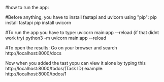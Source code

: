 #how to run the app:

#Before anything, you have to install fastapi and uvicorn using "pip":
pip install fastapi
pip install uvicorn

#To run the app you have to type:
uvicorn main:app --reload
(if that didnt work try)
python3 -m uvicorn main:app --reload

#To open the results:
Go on your browser and search
http://localhost:8000/docs

Now when you added the tast yopu can view it alone by typing this
http://localhost:8000/todos/(Task ID)
example:
http://localhost:8000/todos/1
